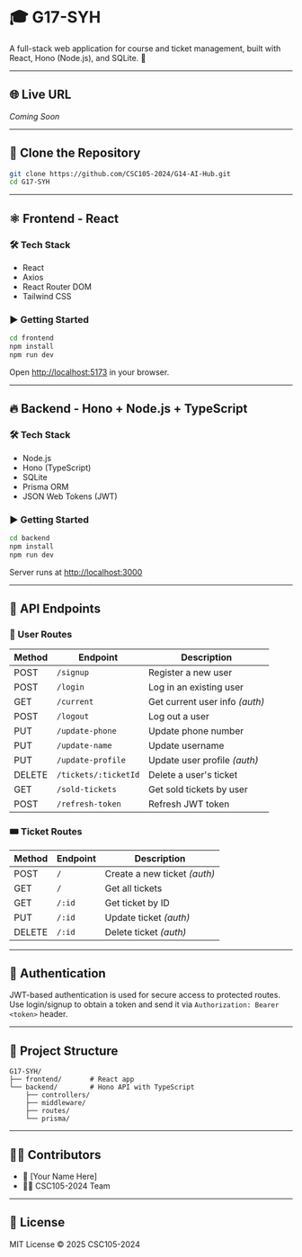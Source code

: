 
# 🎓 G17-SYH

A full-stack web application for course and ticket management, built with React, Hono (Node.js), and SQLite. 🚀

---

## 🌐 Live URL

_Coming Soon_

---

## 📁 Clone the Repository

```bash
git clone https://github.com/CSC105-2024/G14-AI-Hub.git
cd G17-SYH
```

---

## ⚛️ Frontend - React

### 🛠 Tech Stack

- React
- Axios
- React Router DOM
- Tailwind CSS

### ▶️ Getting Started

```bash
cd frontend
npm install
npm run dev
```

Open [http://localhost:5173](http://localhost:5173) in your browser.

---

## 🔥 Backend - Hono + Node.js + TypeScript

### 🛠 Tech Stack

- Node.js
- Hono (TypeScript)
- SQLite
- Prisma ORM
- JSON Web Tokens (JWT)

### ▶️ Getting Started

```bash
cd backend
npm install
npm run dev
```

Server runs at [http://localhost:3000](http://localhost:3000)

---

## 📡 API Endpoints

### 👥 User Routes

| Method | Endpoint                 | Description                      |
|--------|--------------------------|----------------------------------|
| POST   | `/signup`                | Register a new user              |
| POST   | `/login`                 | Log in an existing user          |
| GET    | `/current`               | Get current user info *(auth)*   |
| POST   | `/logout`                | Log out a user                   |
| PUT    | `/update-phone`          | Update phone number              |
| PUT    | `/update-name`           | Update username                  |
| PUT    | `/update-profile`        | Update user profile *(auth)*     |
| DELETE | `/tickets/:ticketId`     | Delete a user's ticket           |
| GET    | `/sold-tickets`          | Get sold tickets by user         |
| POST   | `/refresh-token`         | Refresh JWT token                |

### 🎟️ Ticket Routes

| Method | Endpoint         | Description                  |
|--------|------------------|------------------------------|
| POST   | `/`              | Create a new ticket *(auth)* |
| GET    | `/`              | Get all tickets              |
| GET    | `/:id`           | Get ticket by ID             |
| PUT    | `/:id`           | Update ticket *(auth)*       |
| DELETE | `/:id`           | Delete ticket *(auth)*       |

---

## 🔐 Authentication

JWT-based authentication is used for secure access to protected routes.  
Use login/signup to obtain a token and send it via `Authorization: Bearer <token>` header.

---

## 🧠 Project Structure

```
G17-SYH/
├── frontend/       # React app
└── backend/        # Hono API with TypeScript
    ├── controllers/
    ├── middleware/
    ├── routes/
    └── prisma/
```

---

## 🧑‍💻 Contributors

- 🧠 [Your Name Here]
- 👨‍🏫 CSC105-2024 Team

---

## 📄 License

MIT License © 2025 CSC105-2024
